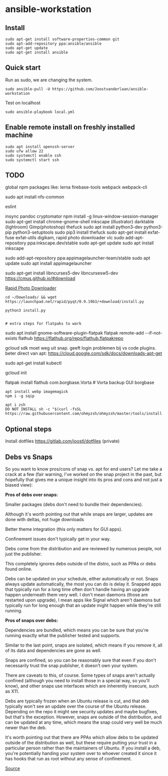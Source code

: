 # ansible-workstation

## Install

    sudo apt-get install software-properties-common git
    sudo apt-add-repository ppa:ansible/ansible
    sudo apt-get update
    sudo apt-get install ansible

## Quick start

Run as sudo, we are changing the system.

    sudo ansible-pull -U https://github.com/Joostvanderlaan/ansible-workstation

Test on localhost

    sudo ansible-playbook local.yml

## Enable remote install on freshly installed machine

    sudo apt install openssh-server
    sudo ufw allow 22
    sudo systemctl enable ssh
    sudo systemctl start ssh
    
## TODO

global npm packages like:
lerna
firebase-tools
webpack webpack-cli

sudo apt install nfs-common

eslint

insync
pandoc
cryptomator
npm install -g linux-window-session-manager
sudo apt-get install chrome-gnome-shell
inkscape (illustrator)
darktable (lightroom)
Gimp(photoshop)
thefuck 
sudo apt install python3-dev python3-pip python3-setuptools
sudo pip3 install thefuck
sudo apt-get install exfat-fuse exfat-utils
digikam, rapid photo downloader
vlc
sudo add-apt-repository ppa:inkscape.dev/stable
sudo apt-get update
sudo apt install inkscape

sudo add-apt-repository ppa:appimagelauncher-team/stable
sudo apt update
sudo apt install appimagelauncher

sudo apt-get install libncurses5-dev libncursesw5-dev
https://cmus.github.io/#download

[Rapid Photo Downloader](https://www.damonlynch.net/rapid/download.html)

	cd ~/Downloads/ && wget https://launchpad.net/rapid/pyqt/0.9.19b3/+download/install.py
	
	python3 install.py
    

    # extra steps for flatpaks to work
sudo apt install gnome-software-plugin-flatpak
flatpak remote-add --if-not-exists flathub https://flathub.org/repo/flathub.flatpakrepo

gcloud sdk moet weg uit snap. geeft login problemen bij vs code plugins. beter direct van apt:
https://cloud.google.com/sdk/docs/downloads-apt-get

sudo apt-get install kubectl

gcloud init


flatpak install flathub com.borgbase.Vorta # Vorta backup GUI borgbase

    apt install webp imagemagick
    npm i -g sqip
    
    apt i zsh 
    DO NOT INSTALL sh -c "$(curl -fsSL https://raw.githubusercontent.com/ohmyzsh/ohmyzsh/master/tools/install.sh)"

    
## Optional steps

Install dotfiles https://gitlab.com/joostl/dotfiles (private)

## Debs vs Snaps

So you want to know pros/cons of snap vs. apt for end users? Let me take a crack at a few (fair warning, I've worked on the snap project in the past, but hopefully that gives me a unique insight into its pros and cons and not just a biased view):

**Pros of debs over snaps:**

Smaller packages (debs don't need to bundle their dependencies).

Although it's worth pointing out that while snaps are larger, updates are done with deltas, not huge downloads

Better theme integration (this only matters for GUI apps).

Confinement issues don't typically get in your way.

Debs come from the distribution and are reviewed by numerous people, not just the publisher.

This completely ignores debs outside of the distro, such as PPAs or debs found online.

Debs can be updated on your schedule, either automatically or not. Snaps always update automatically, the most you can do is delay it. Snapped apps that typically run for a long time often don't handle having an upgrade happen underneath them very well. I don't mean daemons (those are restarted upon upgrade), I mean apps like Signal which aren't daemons but typically run for long enough that an update might happen while they're still running.

**Pros of snaps over debs:**

Dependencies are bundled, which means you can be sure that you're running exactly what the publisher tested and supports.

Similar to the last point, snaps are isolated, which means if you remove it, all of its data and dependencies are gone as well.

Snaps are confined, so you can be reasonably sure that even if you don't necessarily trust the snap publisher, it doesn't own your system.

There are caveats to this, of course. Some types of snaps aren't actually confined (although you need to install those in a special way, so you'll know), and other snaps use interfaces which are inherently insecure, such as X11.

Debs are typically frozen when an Ubuntu release is cut, and that deb typically won't see an update over the course of the Ubuntu release. Depending on the repo it might see security updates and maybe bugfixes, but that's the exception. However, snaps are outside of the distribution, and can be updated at any time, which means the snap could very well be much newer than the deb.

It's worth pointing out that there are PPAs which allow debs to be updated outside of the distribution as well, but these require putting your trust in a particular person rather than the maintainers of Ubuntu. If you install a deb, you're potentially handing your system over to whoever created it since it has hooks that run as root without any sense of confinement.

[Source](https://www.reddit.com/r/Ubuntu/comments/a364ii/proscons_of_snap_vs_apt/)
